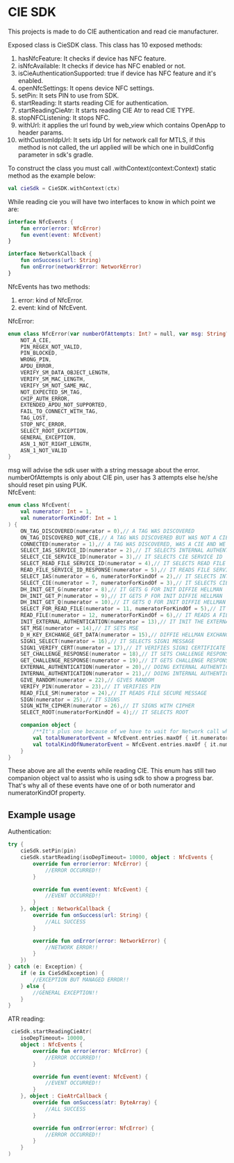# CIE SDK

This projects is made to do CIE authentication and read cie manufacturer. </br>

Exposed class is CieSDK class. This class has 10 exposed methods:

1. hasNfcFeature: It checks if device has NFC feature.
2. isNfcAvailable: It checks if device has NFC enabled or not.
3. isCieAuthenticationSupported: true if device has NFC feature and it's enabled.
4. openNfcSettings: It opens device NFC settings.
5. setPin: It sets PIN to use from SDK.
6. startReading: It starts reading CIE for authentication.
7. startReadingCieAtr: It starts reading CIE Atr to read CIE TYPE.
8. stopNFCListening: It stops NFC.
9. withUrl: it applies the url found by web_view which contains OpenApp to header params.
10. withCustomIdpUrl: It sets idp Url for network call for MTLS, if this method is not called, the url applied will be which one in buildConfig parameter in sdk's gradle.

To construct the class you must call .withContext(context:Context) static method as the example below:
``` kotlin
val cieSdk = CieSDK.withContext(ctx)
```

While reading cie you will have two interfaces to know in which point we are:
```kotlin
interface NfcEvents {
    fun error(error: NfcError)
    fun event(event: NfcEvent)
}
```
```kotlin
interface NetworkCallback {
    fun onSuccess(url: String)
    fun onError(networkError: NetworkError)
}
```
NfcEvents has two methods:
1. error: kind of NfcError.
2. event: kind of NfcEvent.

NfcError:
```kotlin
enum class NfcError(var numberOfAttempts: Int? = null, var msg: String? = null) {
    NOT_A_CIE,
    PIN_REGEX_NOT_VALID,
    PIN_BLOCKED,
    WRONG_PIN,
    APDU_ERROR,
    VERIFY_SM_DATA_OBJECT_LENGTH,
    VERIFY_SM_MAC_LENGTH,
    VERIFY_SM_NOT_SAME_MAC,
    NOT_EXPECTED_SM_TAG,
    CHIP_AUTH_ERROR,
    EXTENDED_APDU_NOT_SUPPORTED,
    FAIL_TO_CONNECT_WITH_TAG,
    TAG_LOST,
    STOP_NFC_ERROR,
    SELECT_ROOT_EXCEPTION,
    GENERAL_EXCEPTION,
    ASN_1_NOT_RIGHT_LENGTH,
    ASN_1_NOT_VALID
}
```
msg will advise the sdk user with a string message about the error. </br>
numberOfAttempts is only about CIE pin, user has 3 attempts else he/she should reset pin using PUK.</br>
NfcEvent:
```kotlin
enum class NfcEvent(
    val numerator: Int = 1,
    val numeratorForKindOf: Int = 1
) {
    ON_TAG_DISCOVERED(numerator = 0),// A TAG WAS DISCOVERED
    ON_TAG_DISCOVERED_NOT_CIE,// A TAG WAS DISCOVERED BUT WAS NOT A CIE
    CONNECTED(numerator = 1),// A TAG WAS DISCOVERED, WAS A CIE AND WE ARE CONNECTED
    SELECT_IAS_SERVICE_ID(numerator = 2),// IT SELECTS INTERNAL AUTHENTICATION SERVICE FOR SERVICE ID
    SELECT_CIE_SERVICE_ID(numerator = 3),// IT SELECTS CIE SERVICE ID
    SELECT_READ_FILE_SERVICE_ID(numerator = 4),// IT SELECTS READ FILE SERVICE ID
    READ_FILE_SERVICE_ID_RESPONSE(numerator = 5),// IT READS FILE SERVICE ID RESPONSE
    SELECT_IAS(numerator = 6, numeratorForKindOf = 2),// IT SELECTS INTERNAL AUTHENTICATION SERVICE
    SELECT_CIE(numerator = 7, numeratorForKindOf = 3),// IT SELECTS CIE application
    DH_INIT_GET_G(numerator = 8),// IT GETS G FOR INIT DIFFIE HELLMAN
    DH_INIT_GET_P(numerator = 9),// IT GETS P FOR INIT DIFFIE HELLMAN
    DH_INIT_GET_Q(numerator = 10),// IT GETS Q FOR INIT DIFFIE HELLMAN
    SELECT_FOR_READ_FILE(numerator = 11, numeratorForKindOf = 5),// IT SELECTS FOR READING A FILE
    READ_FILE(numerator = 12, numeratorForKindOf = 6),// IT READS A FILE
    INIT_EXTERNAL_AUTHENTICATION(numerator = 13),// IT INIT THE EXTERNAL AUTHENTICATION
    SET_MSE(numerator = 14),// IT SETS MSE
    D_H_KEY_EXCHANGE_GET_DATA(numerator = 15),// DIFFIE HELLMAN EXCHANGING DATA
    SIGN1_SELECT(numerator = 16),// IT SELECTS SIGN1 MESSAGE
    SIGN1_VERIFY_CERT(numerator = 17),// IT VERIFIES SIGN1 CERTIFICATE
    SET_CHALLENGE_RESPONSE(numerator = 18),// IT SETS CHALLENGE RESPONSE
    GET_CHALLENGE_RESPONSE(numerator = 19),// IT GETS CHALLENGE RESPONSE
    EXTERNAL_AUTHENTICATION(numerator = 20),// DOING EXTERNAL AUTHENTICATION
    INTERNAL_AUTHENTICATION(numerator = 21),// DOING INTERNAL AUTHENTICATION
    GIVE_RANDOM(numerator = 22),// GIVES RANDOM
    VERIFY_PIN(numerator = 23),// IT VERIFIES PIN
    READ_FILE_SM(numerator = 24),// IT READS FILE SECURE MESSAGE
    SIGN(numerator = 25),// IT SIGNS
    SIGN_WITH_CIPHER(numerator = 26),// IT SIGNS WITH CIPHER
    SELECT_ROOT(numeratorForKindOf = 4);// IT SELECTS ROOT

    companion object {
        /**It's plus one because of we have to wait for Network call which will be real 100%*/
        val totalNumeratorEvent = NfcEvent.entries.maxOf { it.numerator } + 1
        val totalKindOfNumeratorEvent = NfcEvent.entries.maxOf { it.numeratorForKindOf }
    }
}
```

These above are all the events while reading CIE. This enum has still two companion object val to assist who is using sdk to show a progress bar.
That's why all of these events have one of or both numerator and numeratorKindOf property.

## Example usage
Authentication:
```kotlin
try {
    cieSdk.setPin(pin)
    cieSdk.startReading(isoDepTimeout= 10000, object : NfcEvents {
        override fun error(error: NfcError) {
            //ERROR OCCURRED!!
        }

        override fun event(event: NfcEvent) {
            //EVENT OCCURRED!!
        }
    }, object : NetworkCallback {
        override fun onSuccess(url: String) {
            //ALL SUCCESS
        }

        override fun onError(error: NetworkError) {
            //NETWORK ERROR!!
        }
    })
} catch (e: Exception) {
    if (e is CieSdkException) {
        //EXCEPTION BUT MANAGED ERROR!!
    } else {
        //GENERAL EXCEPTION!!
    }
}
```
ATR reading:
```kotlin
 cieSdk.startReadingCieAtr(
    isoDepTimeout= 10000,
    object : NfcEvents {
        override fun error(error: NfcError) {
            //ERROR OCCURRED!!
        }

        override fun event(event: NfcEvent) {
            //EVENT OCCURRED!!
        }
    }, object : CieAtrCallback {
        override fun onSuccess(atr: ByteArray) {
            //ALL SUCCESS
        }

        override fun onError(error: NfcError) {
            //ERROR OCCURRED!!
        }
    }
)
```
